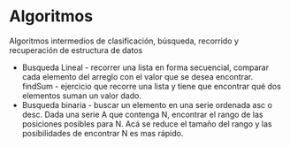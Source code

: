 # Algoritmos
Algoritmos intermedios de clasificación, búsqueda, recorrido y recuperación de estructura de datos


- Busqueda Lineal - recorrer una lista en forma secuencial, comparar cada elemento del arreglo con el valor que se desea encontrar. <br>
         findSum - ejercicio que recorre una lista y tiene que encontrar qué dos elementos suman un valor dado. <br>
- Busqueda binaria - buscar un elemento en una serie ordenada asc o desc.  Dada una serie A que contenga N, encontrar el rango de las posiciones posibles para N. Acá se reduce el tamaño del rango y las posibilidades de encontrar N es mas rápido.

